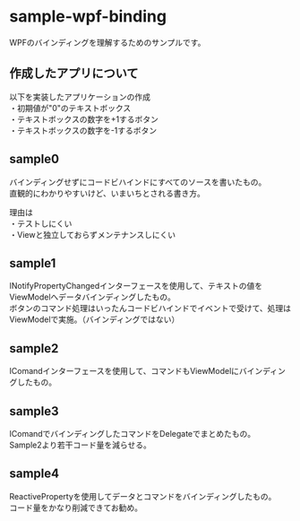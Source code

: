 # sample-wpf-binding

WPFのバインディングを理解するためのサンプルです。

## 作成したアプリについて

以下を実装したアプリケーションの作成  
・初期値が"0"のテキストボックス  
・テキストボックスの数字を+1するボタン  
・テキストボックスの数字を-1するボタン

## sample0

バインディングせずにコードビハインドにすべてのソースを書いたもの。  
直観的にわかりやすいけど、いまいちとされる書き方。

理由は  
・テストしにくい  
・Viewと独立しておらずメンテナンスしにくい  


## sample1

INotifyPropertyChangedインターフェースを使用して、テキストの値をViewModelへデータバインディングしたもの。  
ボタンのコマンド処理はいったんコードビハインドでイベントで受けて、処理はViewModelで実施。（バインディングではない）


## sample2

IComandインターフェースを使用して、コマンドもViewModelにバインディングしたもの。


## sample3

IComandでバインディングしたコマンドをDelegateでまとめたもの。  
Sample2より若干コード量を減らせる。

## sample4

ReactivePropertyを使用してデータとコマンドをバインディングしたもの。  
コード量をかなり削減できてお勧め。
